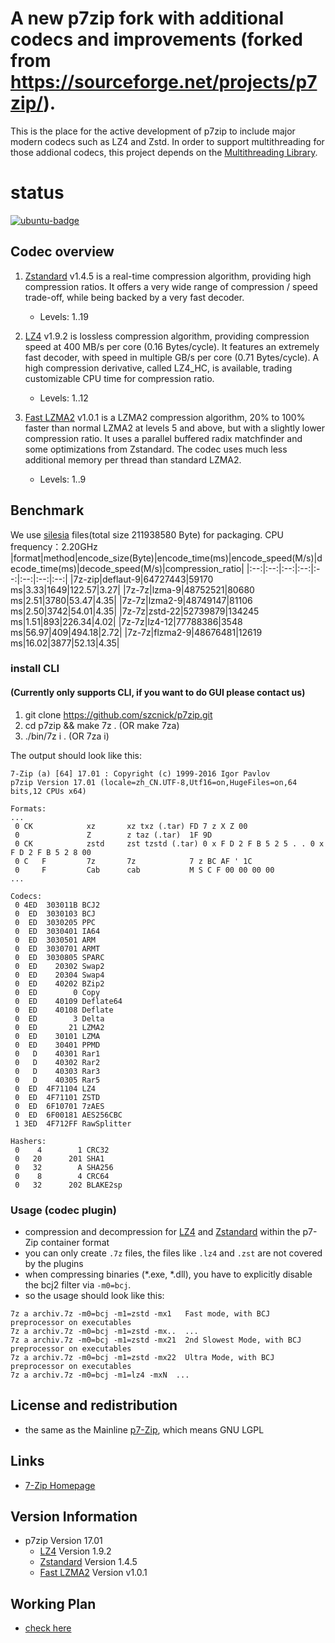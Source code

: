 
# A new p7zip fork with additional codecs and improvements (forked from https://sourceforge.net/projects/p7zip/).

This is the place for the active development of p7zip to include major modern codecs such as LZ4 and Zstd. In order to support multithreading for those addional codecs, this project depends on the [Multithreading Library](https://github.com/mcmilk/zstdmt).

# status
[![ubuntu-badge]][ubuntu-link]

[ubuntu-link]: https://github.com/szcnick/p7zip/actions?query=workflow%3AUbuntu "UbuntuAction"
[ubuntu-badge]: https://github.com/szcnick/p7zip/workflows/Ubuntu/badge.svg "Ubuntu"

## Codec overview
1. [Zstandard] v1.4.5 is a real-time compression algorithm, providing high compression ratios. It offers a very wide range of compression / speed trade-off, while being backed by a very fast decoder.
   - Levels: 1..19

2. [LZ4] v1.9.2 is lossless compression algorithm, providing compression speed at 400 MB/s per core (0.16 Bytes/cycle). It features an extremely fast decoder, with speed in multiple GB/s per core (0.71 Bytes/cycle). A high compression derivative, called LZ4_HC, is available, trading customizable CPU time for compression ratio.
   - Levels: 1..12
3. [Fast LZMA2] v1.0.1 is a LZMA2 compression algorithm, 20% to 100% faster than normal LZMA2 at levels 5 and above, but with a slightly lower compression ratio. It uses a parallel buffered radix matchfinder and some optimizations from Zstandard. The codec uses much less additional memory per thread than standard LZMA2.
   - Levels: 1..9
   
## Benchmark
We use [silesia](http://sun.aei.polsl.pl/~sdeor/index.php?page=silesia) files(total size 211938580 Byte) for packaging. 
   CPU frequency：2.20GHz
|format|method|encode_size(Byte)|encode_time(ms)|encode_speed(M/s)|decode_time(ms)|decode_speed(M/s)|compression_ratio|
|:--:|:--:|:--:|:--:|:--:|:--:|:--:|:--:|
|7z-zip|deflaut-9|64727443|59170 ms|3.33|1649|122.57|3.27|
|7z-7z|lzma-9|48752521|80680 ms|2.51|3780|53.47|4.35|
|7z-7z|lzma2-9|48749147|81106 ms|2.50|3742|54.01|4.35|
|7z-7z|zstd-22|52739879|134245 ms|1.51|893|226.34|4.02|
|7z-7z|lz4-12|77788386|3548 ms|56.97|409|494.18|2.72|
|7z-7z|flzma2-9|48676481|12619 ms|16.02|3877|52.13|4.35|

### install CLI
#### (Currently only supports CLI, if you want to do GUI please contact us)
1. git clone https://github.com/szcnick/p7zip.git
2. cd p7zip && make 7z . (OR make 7za)
3. ./bin/7z i . (OR 7za i)

The output should look like this:
```
7-Zip (a) [64] 17.01 : Copyright (c) 1999-2016 Igor Pavlov 
p7zip Version 17.01 (locale=zh_CN.UTF-8,Utf16=on,HugeFiles=on,64 bits,12 CPUs x64)
 
Formats:
...
 0 CK            xz       xz txz (.tar) FD 7 z X Z 00
 0               Z        z taz (.tar)  1F 9D
 0 CK            zstd     zst tzstd (.tar) 0 x F D 2 F B 5 2 5 . . 0 x F D 2 F B 5 2 8 00
 0 C   F         7z       7z            7 z BC AF ' 1C
 0     F         Cab      cab           M S C F 00 00 00 00
...

Codecs:
 0 4ED  303011B BCJ2
 0  ED  3030103 BCJ
 0  ED  3030205 PPC
 0  ED  3030401 IA64
 0  ED  3030501 ARM
 0  ED  3030701 ARMT
 0  ED  3030805 SPARC
 0  ED    20302 Swap2
 0  ED    20304 Swap4
 0  ED    40202 BZip2
 0  ED        0 Copy
 0  ED    40109 Deflate64
 0  ED    40108 Deflate
 0  ED        3 Delta
 0  ED       21 LZMA2
 0  ED    30101 LZMA
 0  ED    30401 PPMD
 0   D    40301 Rar1
 0   D    40302 Rar2
 0   D    40303 Rar3
 0   D    40305 Rar5
 0  ED  4F71104 LZ4
 0  ED  4F71101 ZSTD
 0  ED  6F10701 7zAES
 0  ED  6F00181 AES256CBC
 1 3ED  4F712FF RawSplitter

Hashers:
 0    4        1 CRC32
 0   20      201 SHA1
 0   32        A SHA256
 0    8        4 CRC64
 0   32      202 BLAKE2sp
```

### Usage (codec plugin)

- compression and decompression for [LZ4] and [Zstandard] within the p7-Zip container format
- you can only create `.7z` files, the files like `.lz4` and `.zst` are not covered by the plugins
- when compressing binaries (*.exe, *.dll), you have to explicitly disable the bcj2 filter via `-m0=bcj`.
- so the usage should look like this:
```
7z a archiv.7z -m0=bcj -m1=zstd -mx1   Fast mode, with BCJ preprocessor on executables
7z a archiv.7z -m0=bcj -m1=zstd -mx..  ...
7z a archiv.7z -m0=bcj -m1=zstd -mx21  2nd Slowest Mode, with BCJ preprocessor on executables
7z a archiv.7z -m0=bcj -m1=zstd -mx22  Ultra Mode, with BCJ preprocessor on executables
7z a archiv.7z -m0=bcj -m1=lz4 -mxN  ...
```

## License and redistribution

- the same as the Mainline [p7-Zip], which means GNU LGPL

## Links

- [7-Zip Homepage](https://www.7-zip.org/)

## Version Information

- p7zip Version 17.01
  - [LZ4] Version 1.9.2
  - [Zstandard] Version 1.4.5
  - [Fast LZMA2] Version v1.0.1
  
## Working Plan
 - [check here](https://github.com/szcnick/p7zip/tree/dev/DOC)

[p7-Zip]:https://www.7-zip.org/
[LZ4]:https://github.com/lz4/lz4/
[Zstandard]:https://github.com/facebook/zstd/
[Fast LZMA2]:https://github.com/conor42/fast-lzma2
